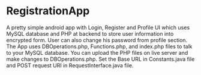 # RegistrationApp
A pretty simple android app with Login, Register and Profile UI which uses MySQL database and PHP at backend to store user information into encrypted form. User can also change his password from profile section. The App uses DBOperations.php, Functions.php, and index.php files to talk to your MySQL database. You can upload the PHP files on live server and make changes to DBOperations.php. Set the Base URL in Constants.java file and POST request URI in RequestInterface.java file.
